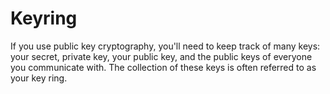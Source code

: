 [Title]: # (Keyring)
[Difficulty]: # (Beginner)
[Order]: # (69)

# Keyring

If you use public key cryptography, you'll need to keep track of many keys: your secret, private key, your public key, and the public keys of everyone you communicate with. The collection of these keys is often referred to as your key ring.